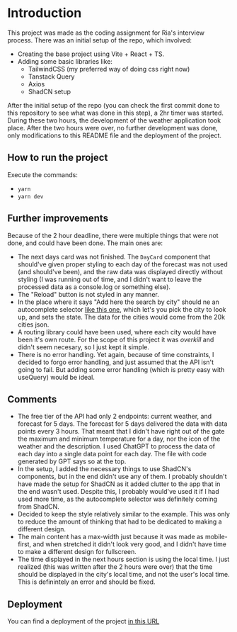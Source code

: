 # Introduction

This project was made as the coding assignment for Ria's interview process. There was an initial setup of the repo, which involved:
- Creating the base project using Vite + React + TS.
- Adding some basic libraries like:
  - TailwindCSS (my preferred way of doing css right now)
  - Tanstack Query
  - Axios
  - ShadCN setup

After the initial setup of the repo (you can check the first commit done to this repository to see what was done in this step), a 2hr timer was started. During these two hours, the development of the weather application took place. After the two hours were over, no further development was done, only modifications to this README file and the deployment of the project.

## How to run the project

Execute the commands:
- `yarn`
- `yarn dev`

## Further improvements

Because of the 2 hour deadline, there were multiple things that were not done, and could have been done. The main ones are:
- The next days card was not finished. The `DayCard` component that should've given proper styling to each day of the forecast was not used (and should've been), and the raw data was displayed directly without styling (I was running out of time, and I didn't want to leave the processed data as a console.log or something else).
- The "Reload" button is not styled in any manner.
- In the place where it says "Add here the search by city" should ne an autocomplete selector [like this one](https://ui.shadcn.com/docs/components/combobox), which let's you pick the city to look up, and sets the state. The data for the cities would come from the 20k cities json.
- A routing library could have been used, where each city would have been it's own route. For the scope of this project it was _overkill_ and didn't seem necesary, so I just kept it simple.
- There is no error handling. Yet again, because of time constraints, I decided to forgo error handling, and just assumed that the API isn't going to fail. But adding some error handling (which is pretty easy with useQuery) would be ideal.

## Comments

- The free tier of the API had only 2 endpoints: current weather, and forecast for 5 days. The forecast for 5 days delivered the data with data points every 3 hours. That meant that I didn't have right out of the gate the maximum and minimum temperature for a day, nor the icon of the weather and the description. I used ChatGPT to process the data of each day into a single data point for each day. The file with code generated by GPT says so at the top.
- In the setup, I added the necessary things to use ShadCN's components, but in the end didn't use any of them. I probably shouldn't have made the setup for ShadCN as it added clutter to the app that in the end wasn't used. Despite this, I probably would've used it if I had used more time, as the autocomplete selector was definitely coming from ShadCN.
- Decided to keep the style relatively similar to the example. This was only to reduce the amount of thinking that had to be dedicated to making a different design.
- The main content has a max-width just because it was made as mobile-first, and when stretched it didn't look very good, and I didn't have time to make a different design for fullscreen.
- The time displayed in the next hours section is using the local time. I just realized (this was written after the 2 hours were over) that the time should be displayed in the city's local time, and not the user's local time. This is definintely an error and should be fixed.

## Deployment

You can find a deployment of the project [in this URL](https://mnfriedl-ria-weather-assignment.netlify.app/)
